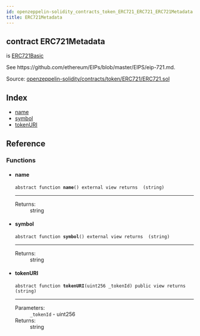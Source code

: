 ```yaml
---
id: openzeppelin-solidity_contracts_token_ERC721_ERC721_ERC721Metadata
title: ERC721Metadata
---
```


<div class="contract-doc"><div class="contract"><h2 class="contract-header"><span class="contract-kind">contract</span> ERC721Metadata</h2><p class="base-contracts"><span>is</span> <a href="openzeppelin-solidity_contracts_token_ERC721_ERC721Basic.html">ERC721Basic</a></p><p class="description">See https://github.com/ethereum/EIPs/blob/master/EIPS/eip-721.md.</p><div class="source">Source: <a href="git+https://github.com/2keynet/web3-alpha/blob/v0.0.1/contracts/openzeppelin-solidity/contracts/token/ERC721/ERC721.sol" target="_blank">openzeppelin-solidity/contracts/token/ERC721/ERC721.sol</a></div></div><div class="index"><h2>Index</h2><ul><li><a href="openzeppelin-solidity_contracts_token_ERC721_ERC721_ERC721Metadata.html#name">name</a></li><li><a href="openzeppelin-solidity_contracts_token_ERC721_ERC721_ERC721Metadata.html#symbol">symbol</a></li><li><a href="openzeppelin-solidity_contracts_token_ERC721_ERC721_ERC721Metadata.html#tokenURI">tokenURI</a></li></ul></div><div class="reference"><h2>Reference</h2><div class="functions"><h3>Functions</h3><ul><li><div class="item function"><span id="name" class="anchor-marker"></span><h4 class="name">name</h4><div class="body"><code class="signature"><span>abstract </span>function <strong>name</strong><span>() </span><span>external </span><span>view </span><span>returns  (string) </span></code><hr/><dl><dt><span class="label-return">Returns:</span></dt><dd>string</dd></dl></div></div></li><li><div class="item function"><span id="symbol" class="anchor-marker"></span><h4 class="name">symbol</h4><div class="body"><code class="signature"><span>abstract </span>function <strong>symbol</strong><span>() </span><span>external </span><span>view </span><span>returns  (string) </span></code><hr/><dl><dt><span class="label-return">Returns:</span></dt><dd>string</dd></dl></div></div></li><li><div class="item function"><span id="tokenURI" class="anchor-marker"></span><h4 class="name">tokenURI</h4><div class="body"><code class="signature"><span>abstract </span>function <strong>tokenURI</strong><span>(uint256 _tokenId) </span><span>public </span><span>view </span><span>returns  (string) </span></code><hr/><dl><dt><span class="label-parameters">Parameters:</span></dt><dd><div><code>_tokenId</code> - uint256</div></dd><dt><span class="label-return">Returns:</span></dt><dd>string</dd></dl></div></div></li></ul></div></div></div>
